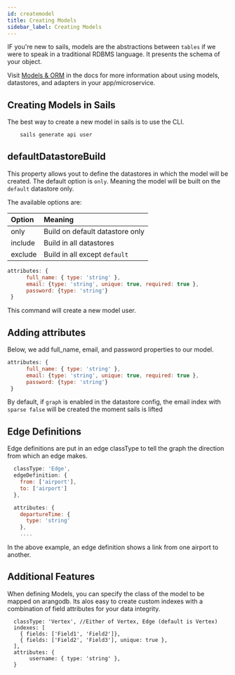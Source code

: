```yaml
---
id: createmodel
title: Creating Models
sidebar_label: Creating Models
---
```


IF you're new to sails, models are the abstractions between `tables` if we were to speak in a traditional RDBMS language. It presents the schema of your object.

Visit [Models & ORM](https://sailsjs.com/docs/concepts/models-and-orm) in the docs for more information about using models, datastores, and adapters in your app/microservice.

## Creating Models in Sails

The best way to create a new model in sails is to use the CLI.

```sh
    sails generate api user
```

## defaultDatastoreBuild

This property allows yout to define the datastores in which the model will be created. The default option is `only`. Meaning the model will be built on the `default` datastore only.

The available options are:

| Option  | Meaning                         |
| :------ | :------------------------------ |
| only    | Build on default datastore only |
| include | Build in all datastores         |
| exclude | Build in all except `default`   |

```js
attributes: {
      full_name: { type: 'string' },
      email: {type: 'string', unique: true, required: true },
      password: {type: 'string'}
 }

```

This command will create a new model user.

## Adding attributes

Below, we add full_name, email, and password properties to our model.

```js
attributes: {
      full_name: { type: 'string' },
      email: {type: 'string', unique: true, required: true },
      password: {type: 'string'}
 }

```

By default, if `graph` is enabled in the datastore config, the email index with `sparse false` will be created the moment sails is lifted

## Edge Definitions

Edge definitions are put in an edge classType to tell the graph the direction from which an edge makes.

```js
  classType: 'Edge',
  edgeDefinition: {
    from: ['airport'],
    to: ['airport']
  },

  attributes: {
    departureTime: {
      type: 'string'
    },
    ....


```

In the above example, an edge definition shows a link from one airport to another.

## Additional Features

When defining Models, you can specify the class of the model to be mapped on arangodb. Its alos easy to create custom indexes with a combination of field attributes for your data integrity.

```
  classType: 'Vertex', //Either of Vertex, Edge (default is Vertex)
  indexes: [
    { fields: ['Field1', 'Field2']},
    { fields: ['Field2', 'Field3'], unique: true },
  ],
  attributes: {
       username: { type: 'string' },
  }

```
